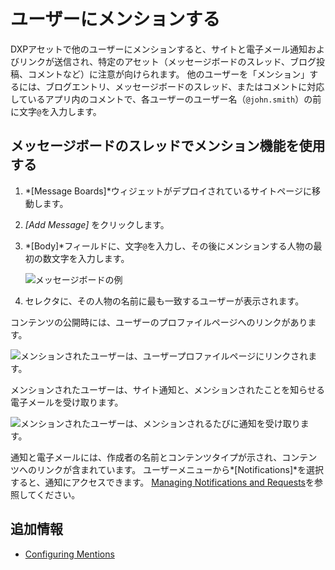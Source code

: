 # ユーザーにメンションする

DXPアセットで他のユーザーにメンションすると、サイトと電子メール通知およびリンクが送信され、特定のアセット（メッセージボードのスレッド、ブログ投稿、コメントなど）に注意が向けられます。 他のユーザーを「メンション」するには、ブログエントリ、メッセージボードのスレッド、またはコメントに対応しているアプリ内のコメントで、各ユーザーのユーザー名（`@john.smith`）の前に文字`@`を入力します。

## メッセージボードのスレッドでメンション機能を使用する

1.  *[Message Boards]*ウィジェットがデプロイされているサイトページに移動します。

2.  *[Add Message]* をクリックします。

3.  *[Body]*フィールドに、文字`@`を入力し、その後にメンションする人物の最初の数文字を入力します。

    ![メッセージボードの例](./mentioning-users/images/01.png)

4.  セレクタに、その人物の名前に最も一致するユーザーが表示されます。

コンテンツの公開時には、ユーザーのプロファイルページへのリンクがあります。

![メンションされたユーザーは、ユーザープロファイルページにリンクされます。](./mentioning-users/images/02.png)

メンションされたユーザーは、サイト通知と、メンションされたことを知らせる電子メールを受け取ります。

![メンションされたユーザーは、メンションされるたびに通知を受け取ります。](./mentioning-users/images/03.png)

通知と電子メールには、作成者の名前とコンテンツタイプが示され、コンテンツへのリンクが含まれています。 ユーザーメニューから*[Notifications]*を選択すると、通知にアクセスできます。 [Managing Notifications and Requests](./managing-notifications-and-requests.md)を参照してください。

## 追加情報

  - [Configuring Mentions](./configuring-mentions.md)
